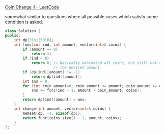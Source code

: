 [Coin Change II - LeetCode](https://leetcode.com/problems/coin-change-ii/)

somewhat similar to questions where all possible cases which satisfy some condition is asked.

```C++
class Solution {
public:
    int dp[310][5010];
    int func(int ind, int amount, vector<int>& coins) {
        if (amount == 0)
            return 1;
        if (ind < 0)
            return 0; // basically exhausted all coins, but still not reached
                      // the desired amount
        if (dp[ind][amount] != -1)
            return dp[ind][amount];
        int ans = 0;
        for (int coin_amount=0; coin_amount <= amount; coin_amount += coins[ind]) {
            ans += func(ind - 1, amount - coin_amount, coins);
        }
        return dp[ind][amount] = ans;
    }
    int change(int amount, vector<int>& coins) {
        memset(dp, -1, sizeof(dp));
        return func(coins.size() - 1, amount, coins);
    }
};
```